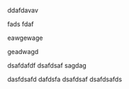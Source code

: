 ddafdavav

fads fdaf

eawgewage

geadwagd

dsafdafdf
dsafdsaf
sagdag

dasfdsafd
dafdsfa
dsafdsaf
dsafdsafds



